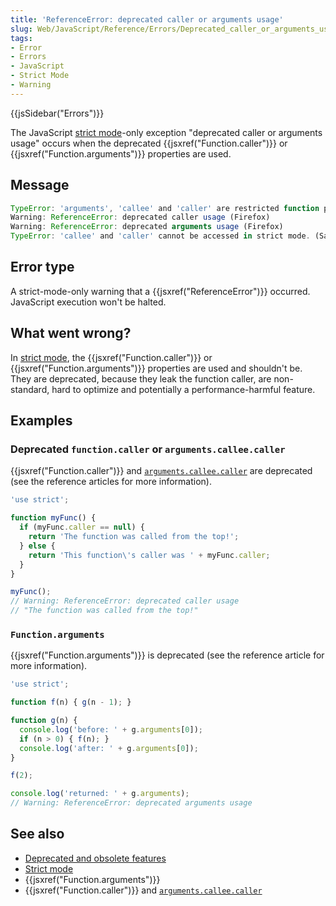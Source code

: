 ```yaml
---
title: 'ReferenceError: deprecated caller or arguments usage'
slug: Web/JavaScript/Reference/Errors/Deprecated_caller_or_arguments_usage
tags:
- Error
- Errors
- JavaScript
- Strict Mode
- Warning
---
```

{{jsSidebar("Errors")}}

The JavaScript
[strict mode](/en-US/docs/Web/JavaScript/Reference/Strict_mode)-only exception
"deprecated caller or arguments usage" occurs when the deprecated
{{jsxref("Function.caller")}} or
{{jsxref("Function.arguments")}} properties are used.

## Message

```js
TypeError: 'arguments', 'callee' and 'caller' are restricted function properties and cannot be accessed in this context (Edge)
Warning: ReferenceError: deprecated caller usage (Firefox)
Warning: ReferenceError: deprecated arguments usage (Firefox)
TypeError: 'callee' and 'caller' cannot be accessed in strict mode. (Safari)
```

## Error type

A strict-mode-only warning that a {{jsxref("ReferenceError")}} occurred.
JavaScript execution won't be halted.

## What went wrong?

In [strict mode](/en-US/docs/Web/JavaScript/Reference/Strict_mode), the
{{jsxref("Function.caller")}} or
{{jsxref("Function.arguments")}} properties are used and shouldn't
be. They are deprecated, because they leak the function caller, are
non-standard, hard to optimize and potentially a performance-harmful feature.

## Examples

### Deprecated `function.caller` or `arguments.callee.caller`

{{jsxref("Function.caller")}} and
[`arguments.callee.caller`](/en-US/docs/Web/JavaScript/Reference/Functions/arguments/callee)
are deprecated (see the reference articles for more information).

```js example-bad
'use strict';

function myFunc() {
  if (myFunc.caller == null) {
    return 'The function was called from the top!';
  } else {
    return 'This function\'s caller was ' + myFunc.caller;
  }
}

myFunc();
// Warning: ReferenceError: deprecated caller usage
// "The function was called from the top!"
```

### `Function.arguments`

{{jsxref("Function.arguments")}} is deprecated (see the reference
article for more information).

```js example-bad
'use strict';

function f(n) { g(n - 1); }

function g(n) {
  console.log('before: ' + g.arguments[0]);
  if (n > 0) { f(n); }
  console.log('after: ' + g.arguments[0]);
}

f(2);

console.log('returned: ' + g.arguments);
// Warning: ReferenceError: deprecated arguments usage
```

## See also

- [Deprecated and obsolete features](/en-US/docs/Web/JavaScript/Reference/Deprecated_and_obsolete_features)
- [Strict mode](/en-US/docs/Web/JavaScript/Reference/Strict_mode)
- {{jsxref("Function.arguments")}}
- {{jsxref("Function.caller")}} and
  [`arguments.callee.caller`](/en-US/docs/Web/JavaScript/Reference/Functions/arguments/callee)
